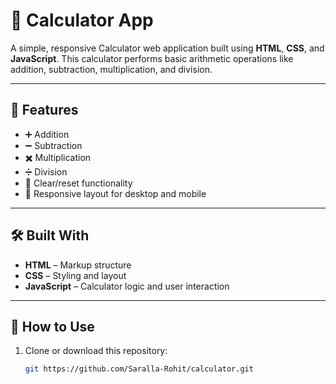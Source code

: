 # 🧮 Calculator App

A simple, responsive Calculator web application built using **HTML**, **CSS**, and **JavaScript**. This calculator performs basic arithmetic operations like addition, subtraction, multiplication, and division.

---

## 📌 Features

- ➕ Addition  
- ➖ Subtraction  
- ✖️ Multiplication  
- ➗ Division  
- 🧹 Clear/reset functionality  
- 📱 Responsive layout for desktop and mobile

---

## 🛠️ Built With

- **HTML** – Markup structure  
- **CSS** – Styling and layout  
- **JavaScript** – Calculator logic and user interaction

---

## 🧪 How to Use

1. Clone or download this repository:
   ```bash
   git https://github.com/Saralla-Rohit/calculator.git
